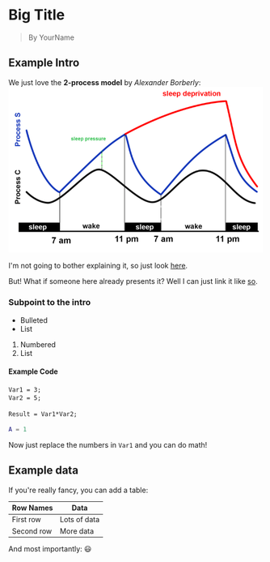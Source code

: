 # Big Title
> By YourName

## Example Intro
We just love the **2-process model** by *Alexander Borberly*:
![](images/intro/2processmodel.png)

I'm not going to bother explaining it, so just look [here](https://en.wikipedia.org/wiki/Sleep).

But! What if someone here already presents it? Well I can just link it like [so](https://hubersleeplab.github.io/README2.html).

### Subpoint to the intro
- Bulleted
- List

1. Numbered
2. List

#### Example Code
```
Var1 = 3;
Var2 = 5;

Result = Var1*Var2;
```

```Matlab
A = 1
```

Now just replace the numbers in `Var1` and you can do math!

## Example data

If you're really fancy, you can add a table:

Row Names | Data
----------|----- 
First row | Lots of data
Second row | More data


And most importantly: :smiley:

